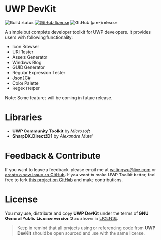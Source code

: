 # UWP DevKit

![Build status](https://build.mobile.azure.com/v0.1/apps/82a67d7a-355b-4d95-b8ce-af298110046e/branches/master/badge) [![GitHub license](https://img.shields.io/badge/license-AGPL-blue.svg?style=flat-square)](https://raw.githubusercontent.com/patrick330602/UWP-DevKit/master/LICENSE) ![GitHub (pre-)release](https://img.shields.io/github/release/patrick330602/UWP-DevKit/all.svg?style=flat-square)

A simple but complete developer toolkit for UWP developers. It provides users with following functionality:

- Icon Browser
- URI Tester
- Assets Generator
- Windows Blog
- GUID Generator
- Regular Expression Tester
- Json2C#
- Color Palette
- Regex Helper

Note: Some features will be coming in future release.

# Libraries

- **UWP Community Toolkit** by *Microsoft*
- **SharpDX.Direct2D1** by *Alexandre Mutel*

# Feedback & Contribute

If you want to leave a feedback, please email me at wotingwu@live.com or [create a new issue on GitHub](https://github.com/patrick330602/UWP-DevKit/issues/new). If you want to make UWP Toolkit better, feel free to fork [this project on GitHub](https://github.com/patrick330602/UWP-DevKit) and make contributions.

# License

 You may use, distribute and copy **UWP DevKit** under the terms of **GNU General Public License version 3** as shown in [LICENSE](https://raw.githubusercontent.com/patrick330602/UWP-DevKit/master/LICENSE).

 > Keep in remind that all projects using or referencing code from **UWP DevKit** should be open sourced and use with the same license.
